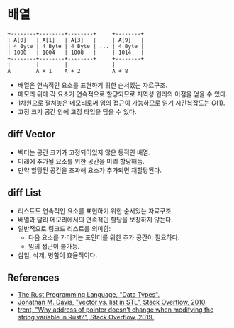 # 배열

```
+--------+--------+--------+     +--------+
| A[0]   | A[1]   | A[3]   |     | A[9]   |
| 4 Byte | 4 Byte | 4 Byte | ... | 4 Byte |
| 1000   | 1004   | 1008   |     | 1014   |
+--------+--------+--------+     +--------+
|        |        |              |
A        A + 1    A + 2          A + 8
```

* 배열은 연속적인 요소를 표현하기 위한 순서있는 자료구조.
* 메모리 위에 각 요소가 연속적으로 할당되므로 지역성 원리의 이점을 얻을 수 있다.
* 1차원으로 펼쳐놓은 메모리로써 임의 접근이 가능하므로 읽기 시간복잡도는 $O(1)$.
* 고정 크기 공간 안에 고정 타입을 담을 수 있다.

## diff Vector

* 벡터는 공간 크기가 고정되어있지 않은 동적인 배열.
* 미래에 추가될 요소를 위한 공간을 미리 할당해둠.
* 만약 할당된 공간을 초과해 요소가 추가되면 재할당된다.

## diff List

* 리스트도 연속적인 요소를 표현하기 위한 순서있는 자료구조.
* 배열과 달리 메모리에서의 연속적인 할당을 보장하지 않는다.
* 일반적으로 링크드 리스트를 의미함:
  * 다음 요소를 가리키는 포인터를 위한 추가 공간이 필요하다.
  * 임의 접근이 불가능.
* 삽입, 삭제, 병합이 효율적이다.

## References

* [The Rust Programming Language, "Data Types".](https://doc.rust-lang.org/book/ch03-02-data-types.html?highlight=array#the-array-type)
* [Jonathan M. Davis, "vector vs. list in STL", Stack Overflow, 2010.](https://stackoverflow.com/a/2209564/8463154)
* [trent, "Why address of pointer doesn't change when modifying the string variable in Rust?", Stack Overflow, 2019.](https://stackoverflow.com/a/59007880/8463154)

